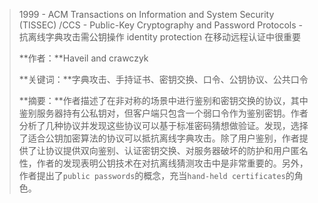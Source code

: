> 1999 - ACM Transactions on Information and System Security (TISSEC) /CCS - Public-Key Cryptography and Password Protocols - 抗离线字典攻击需公钥操作 identity protection 在移动远程认证中很重要
>
> **作者：**Haveil and crawczyk
>
> **关键词：**字典攻击、手持证书、密钥交换、口令、公钥协议、公共口令
>
> **摘要：**作者描述了在非对称的场景中进行鉴别和密钥交换的协议，其中鉴别服务器持有公私钥对，但客户端只包含一个弱口令作为鉴别密钥。作者分析了几种协议并发现这些协议可以基于标准密码猜想做验证。发现，选择了适合公钥加密算法的协议可以抵抗离线字典攻击。除了用户鉴别，作者提供了让协议提供双向鉴别、认证密钥交换、对服务器破坏的防护和用户匿名性，作者的发现表明公钥技术在对抗离线猜测攻击中是非常重要的。另外，作者提出了`public passwords`的概念，充当`hand-held certificates`的角色。